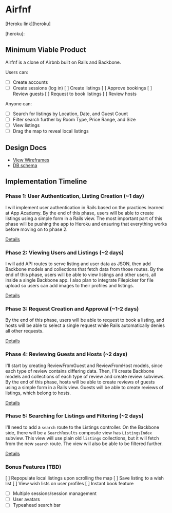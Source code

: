 # Airfnf

[Heroku link][heroku]

[heroku]:

## Minimum Viable Product
Airfnf is a clone of Airbnb built on Rails and Backbone.

Users can:
- [ ] Create accounts
- [ ] Create sessions (log in)
  [ ] Create listings
  [ ] Approve bookings
  [ ] Review guests
  [ ] Request to book listings
  [ ] Review hosts

Anyone can:
- [ ] Search for listings by Location, Date, and Guest Count
- [ ] Filter search further by Room Type, Price Range, and Size
- [ ] View listings
- [ ] Drag the map to reveal local listings

## Design Docs
* [View Wireframes][views]
* [DB schema][schema]

[views]: ./docs/views.md
[schema]: ./docs/schema.md

## Implementation Timeline

### Phase 1: User Authentication, Listing Creation (~1 day)
I will implement user authentication in Rails based on the practices learned at
App Academy. By the end of this phase, users will be able to create listings using a simple form in a Rails view. The most important part of this phase will be pushing the app to Heroku and ensuring that everything works before moving on to phase 2.

[Details][phase-one]

### Phase 2: Viewing Users and Listings (~2 days)
I will add API routes to serve listing and user data as JSON, then add Backbone models and collections that fetch data from those routes. By the end of this phase, users will be able to view listings and other users, all inside a single Backbone app. I also plan to integrate Filepicker for file upload so users can add images to their profiles and listings.

[Details][phase-two]

### Phase 3: Request Creation and Approval  (~1-2 days)
By the end of this phase, users will be able to request to book a listing, and hosts will be able to select a single request while Rails automatically denies all other requests.

[Details][phase-three]

### Phase 4: Reviewing Guests and Hosts (~2 days)
I'll start by creating ReviewFromGuest and ReviewFromHost models, since each type of review contains differing data. Then, I'll create Backbone models and collections of each type of review and create review subviews. By the end of this phase, hosts will be able to create reviews of guests using a simple form in a Rails view. Guests will be able to create reviews of listings, which belong to hosts.

[Details][phase-four]

### Phase 5: Searching for Listings and Filtering (~2 days)
I'll need to add a `search` route to the Listings controller. On the
Backbone side, there will be a `SearchResults` composite view has `ListingsIndex` subview. This view will use plain old `listings`
collections, but it will fetch from the new `search` route. The view will also be able to be filtered further.


[Details][phase-five]

### Bonus Features (TBD)
  [ ] Repopulate local listings upon scrolling the map
  [ ] Save listing to a wish list
  [ ] View wish lists on user profiles
  [ ] Instant book feature
- [ ] Multiple sessions/session management
- [ ] User avatars
- [ ] Typeahead search bar

[phase-one]: ./docs/phases/phase1.md
[phase-two]: ./docs/phases/phase2.md
[phase-three]: ./docs/phases/phase3.md
[phase-four]: ./docs/phases/phase4.md
[phase-five]: ./docs/phases/phase5.md
